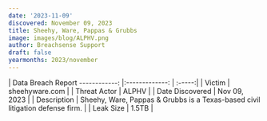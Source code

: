 ```yaml
---
date: '2023-11-09'
discovered: November 09, 2023
title: Sheehy, Ware, Pappas & Grubbs
image: images/blog/ALPHV.png
author: Breachsense Support
draft: false
yearmonths: 2023/november
---
```



| Data Breach Report
------------:     |:-------------:    | :-----:|
| Victim      | sheehyware.com      | 
| Threat Actor      | ALPHV      | 
| Date Discovered      | Nov 09, 2023      | 
| Description      | Sheehy, Ware, Pappas & Grubbs is a Texas-based civil litigation defense firm.      | 
| Leak Size      | 1.5TB      | 

